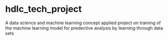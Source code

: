 # hdlc_tech_project
 A data science and machine learning concept applied project on training of the machine learning model for predective analysis by learning through data sets
